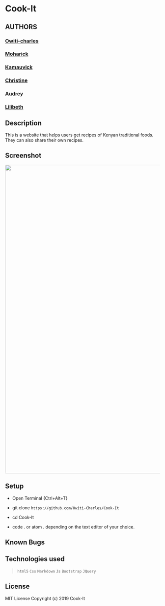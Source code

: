 # Cook-It

## AUTHORS
### [Owiti-charles](https://github.com/Owiti-Charles)
### [Moharick](https://github.com/moharick)
### [Kamauvick](https://github.com/kamauvick)
### [Christine](https://github.com/Christine-N-Mwaura)
### [Audrey](https://github.com/audreynjiraini)
### [Lilibeth](https://github.com/lavylipesh)

## Description
This is a website that helps users get recipes of Kenyan traditional foods. They can also share their own recipes.

## Screenshot
<img src="https://github.com/Owiti-Charles/Cook-It/blob/moha/images/cookit.png" width="1000">

## Setup

* Open Terminal {Ctrl+Alt+T}

* git clone ```https://github.com/Owiti-Charles/Cook-It```

* cd Cook-It

* code . or atom . depending on the text editor of your choice.



 ## Known Bugs
  

## Technologies used
  > `` html5 ``
  > `` Css ``
  > `` Markdown ``
  > `` Js ``
  > `` Bootstrap ``
  > ``JQuery``
## License
  MIT License
Copyright (c) 2019 Cook-It
